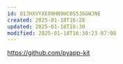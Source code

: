```yaml
---
id: 01JHXVYXE00HN9HC0S5J6GWJNE
created: 2025-01-18T16:28
updated: 2025-01-18T16:30
modified: 2025-01-18T16:30:23-07:00
---
```


https://github.com/pyapp-kit

